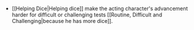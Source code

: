 - [[Helping Dice|Helping dice]] make the acting character's advancement harder for difficult or challenging tests [[Routine, Difficult and Challenging|because he has more dice]]. 

